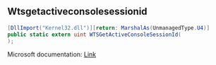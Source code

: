 ## Wtsgetactiveconsolesessionid

```csharp
[DllImport("Kernel32.dll")][return: MarshalAs(UnmanagedType.U4)]
public static extern uint WTSGetActiveConsoleSessionId(
);
```

Microsoft documentation: [Link](https://learn.microsoft.com/en-us/windows/win32/api/winbase/nf-winbase-wtsgetactiveconsolesessionid)
